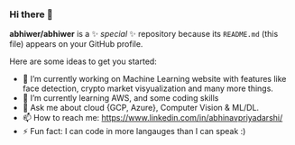 ### Hi there 👋


**abhiwer/abhiwer** is a ✨ _special_ ✨ repository because its `README.md` (this file) appears on your GitHub profile.

Here are some ideas to get you started:

- 🔭 I’m currently working on Machine Learning website with features like face detection, crypto market visyualization and many more things.
- 🌱 I’m currently learning AWS, and some coding skills
- 💬 Ask me about cloud {GCP, Azure}, Computer Vision & ML/DL.
- 📫 How to reach me: https://www.linkedin.com/in/abhinavpriyadarshi/
- ⚡ Fun fact: I can code in more langauges than I can speak :)

